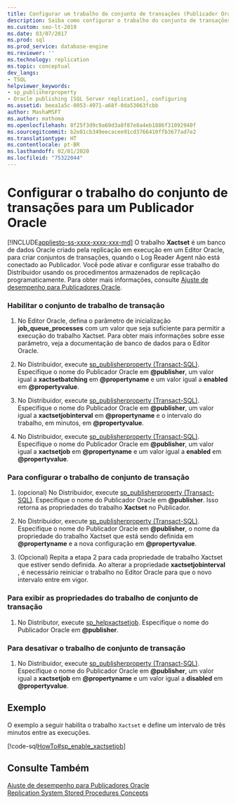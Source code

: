 ```yaml
---
title: Configurar um trabalho do conjunto de transações (Publicador Oracle)
description: Saiba como configurar o trabalho do conjunto de transações para uma publicação do Publicador Oracle em um Assinante do SQL Server.
ms.custom: seo-lt-2019
ms.date: 03/07/2017
ms.prod: sql
ms.prod_service: database-engine
ms.reviewer: ''
ms.technology: replication
ms.topic: conceptual
dev_langs:
- TSQL
helpviewer_keywords:
- sp_publisherproperty
- Oracle publishing [SQL Server replication], configuring
ms.assetid: beea1a5c-0053-4971-a68f-0da53063fcbb
author: MashaMSFT
ms.author: mathoma
ms.openlocfilehash: 8f25f3d9c9a69d3a8f87e8a4eb1886f31092940f
ms.sourcegitcommit: b2e81cb349eecacee91cd3766410ffb3677ad7e2
ms.translationtype: HT
ms.contentlocale: pt-BR
ms.lasthandoff: 02/01/2020
ms.locfileid: "75322044"
---
```

# <a name="configure-the-transaction-set-job-for-an-oracle-publisher"></a>Configurar o trabalho do conjunto de transações para um Publicador Oracle
[!INCLUDE[appliesto-ss-xxxx-xxxx-xxx-md](../../../includes/appliesto-ss-xxxx-xxxx-xxx-md.md)]
  O trabalho **Xactset** é um banco de dados Oracle criado pela replicação em execução em um Editor Oracle, para criar conjuntos de transações, quando o Log Reader Agent não está conectado ao Publicador. Você pode ativar e configurar esse trabalho do Distribuidor usando os procedimentos armazenados de replicação programaticamente. Para obter mais informações, consulte [Ajuste de desempenho para Publicadores Oracle](../../../relational-databases/replication/non-sql/performance-tuning-for-oracle-publishers.md).  
  
### <a name="to-enable-the-transaction-set-job"></a>Habilitar o conjunto de trabalho de transação  
  
1.  No Editor Oracle, defina o parâmetro de inicialização **job_queue_processes** com um valor que seja suficiente para permitir a execução do trabalho Xactset. Para obter mais informações sobre esse parâmetro, veja a documentação de banco de dados para o Editor Oracle.  
  
2.  No Distribuidor, execute [sp_publisherproperty &#40;Transact-SQL&#41;](../../../relational-databases/system-stored-procedures/sp-publisherproperty-transact-sql.md). Especifique o nome do Publicador Oracle em **\@publisher**, um valor igual a **xactsetbatching** em **\@propertyname** e um valor igual a **enabled** em **\@propertyvalue**.  
  
3.  No Distribuidor, execute [sp_publisherproperty &#40;Transact-SQL&#41;](../../../relational-databases/system-stored-procedures/sp-publisherproperty-transact-sql.md). Especifique o nome do Publicador Oracle em **\@publisher**, um valor igual a **xactsetjobinterval** em **\@propertyname** e o intervalo do trabalho, em minutos, em **\@propertyvalue**.  
  
4.  No Distribuidor, execute [sp_publisherproperty &#40;Transact-SQL&#41;](../../../relational-databases/system-stored-procedures/sp-publisherproperty-transact-sql.md). Especifique o nome do Publicador Oracle em **\@publisher**, um valor igual a **xactsetjob** em **\@propertyname** e um valor igual a **enabled** em **\@propertyvalue**.  
  
### <a name="to-configure-the-transaction-set-job"></a>Para configurar o trabalho de conjunto de transação  
  
1.  (opcional) No Distribuidor, execute [sp_publisherproperty &#40;Transact-SQL&#41;](../../../relational-databases/system-stored-procedures/sp-publisherproperty-transact-sql.md). Especifique o nome do Publicador Oracle em **\@publisher**. Isso retorna as propriedades do trabalho **Xactset** no Publicador.  
  
2.  No Distribuidor, execute [sp_publisherproperty &#40;Transact-SQL&#41;](../../../relational-databases/system-stored-procedures/sp-publisherproperty-transact-sql.md). Especifique o nome do Publicador Oracle em **\@publisher**, o nome da propriedade do trabalho Xactset que está sendo definida em **\@propertyname** e a nova configuração em **\@propertyvalue**.  
  
3.  (Opcional) Repita a etapa 2 para cada propriedade de trabalho Xactset que estiver sendo definida. Ao alterar a propriedade **xactsetjobinterval** , é necessário reiniciar o trabalho no Editor Oracle para que o novo intervalo entre em vigor.  
  
### <a name="to-view-properties-of-the-transaction-set-job"></a>Para exibir as propriedades do trabalho de conjunto de transação  
  
1.  No Distributor, execute [sp_helpxactsetjob](../../../relational-databases/system-stored-procedures/sp-helpxactsetjob-transact-sql.md). Especifique o nome do Publicador Oracle em **\@publisher**.  
  
### <a name="to-disable-the-transaction-set-job"></a>Para desativar o trabalho de conjunto de transação  
  
1.  No Distribuidor, execute [sp_publisherproperty &#40;Transact-SQL&#41;](../../../relational-databases/system-stored-procedures/sp-publisherproperty-transact-sql.md). Especifique o nome do Publicador Oracle em **\@publisher**, um valor igual a **xactsetjob** em **\@propertyname** e um valor igual a **disabled** em **\@propertyvalue**.  
  
## <a name="example"></a>Exemplo  
 O exemplo a seguir habilita o trabalho `Xactset` e define um intervalo de três minutos entre as execuções.  
  
 [!code-sql[HowTo#sp_enable_xactsetjob](../../../relational-databases/replication/codesnippet/tsql/configure-the-transactio_1.sql)]  
  
## <a name="see-also"></a>Consulte Também  
 [Ajuste de desempenho para Publicadores Oracle](../../../relational-databases/replication/non-sql/performance-tuning-for-oracle-publishers.md)   
 [Replication System Stored Procedures Concepts](../../../relational-databases/replication/concepts/replication-system-stored-procedures-concepts.md)  
  
  
